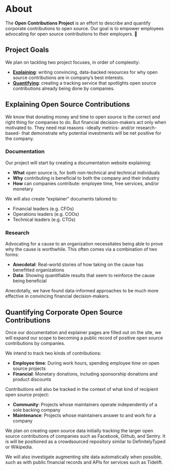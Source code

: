 # About

The **Open Contributions Project** is an effort to describe and quantify corporate contributions to open source.
Our goal is to empower employees advocating for open source contributions to their employers. 💙

## Project Goals

We plan on tackling two project focuses, in order of complexity:

- [**Explaining**](#explaining-open-source-contributions): writing convincing, data-backed resources for why open source contributions are in company’s best interests.
- [**Quantifying**](#quantifying-corporate-open-source-contributions): creating a tracking service that spotlights open source contributions already being done by companies.

## Explaining Open Source Contributions

_We_ know that donating money and time to open source is the correct and right thing for companies to do.
But financial decision-makers act only when motivated to.
They need real reasons -ideally metrics- and/or research-based- that demonstrate why potential investments will be net positive for the company.

### Documentation

Our project will start by creating a documentation website explaining:

- **What** open source is, for both non-technical and technical individuals
- **Why** contributing is beneficial to both the company and their industry
- **How** can companies contribute: employee time, free services, and/or monetary

We will also create “explainer” documents tailored to:

- Financial leaders (e.g. CFOs)
- Operations leaders (e.g. COOs)
- Technical leaders (e.g. CTOs)

### Research

Advocating for a cause to an organization necessitates being able to prove why the cause is worthwhile.
This often comes via a combination of two forms:

- **Anecdotal**: Real-world stories of how taking on the cause has benefitted organizations
- **Data**: Showing quantifiable results that seem to reinforce the cause being beneficial

Anecdotally, we have found data-informed approaches to be much more effective in convincing financial decision-makers.

## Quantifying Corporate Open Source Contributions

Once our documentation and explainer pages are filled out on the site, we will expand our scope to becoming a public record of positive open source contributions by companies.

We intend to track two kinds of contributions:

- **Employee time**: During work hours, spending employee time on open source projects
- **Financial**: Monetary donations, including sponsorship donations and product discounts

Contributions will also be tracked in the context of what kind of recipient open source project:

- **Community**: Projects whose maintainers operate independently of a sole backing company
- **Maintenance**: Projects whose maintainers answer to and work for a company

We plan on creating open source data initially tracking the larger open source contributions of companies such as Facebook, Github, and Sentry.
It is will be positioned as a crowdsourced repository similar to DefinitelyTyped or Wikipedia.

We will also investigate augmenting site data automatically when possible, such as with public financial records and APIs for services such as Tidelift.
